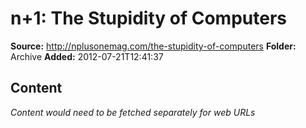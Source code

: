 # n+1: The Stupidity of Computers

**Source:** http://nplusonemag.com/the-stupidity-of-computers
**Folder:** Archive
**Added:** 2012-07-21T12:41:37




## Content
*Content would need to be fetched separately for web URLs*
